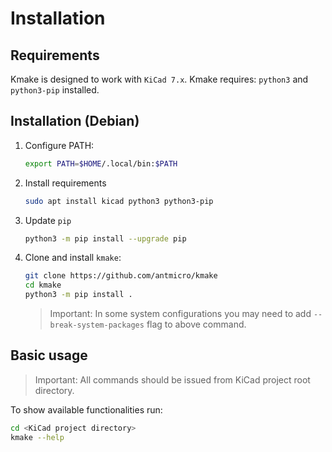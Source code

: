 # Installation

## Requirements

Kmake is designed to work with `KiCad 7.x`.
Kmake requires: `python3` and `python3-pip` installed.

## Installation (Debian)

1. Configure PATH:

    ```bash
    export PATH=$HOME/.local/bin:$PATH
    ```

1. Install requirements

    ```bash
    sudo apt install kicad python3 python3-pip
    ```

1. Update `pip`

    ```bash
    python3 -m pip install --upgrade pip
    ```

1. Clone and install `kmake`:

    ```bash
    git clone https://github.com/antmicro/kmake
    cd kmake
    python3 -m pip install .
    ```

    > Important: In some system configurations you may need to add
    `--break-system-packages` flag to above command.

## Basic usage

> Important: All commands should be issued from KiCad project root directory.

To show available functionalities run:

```bash
cd <KiCad project directory>
kmake --help
```
